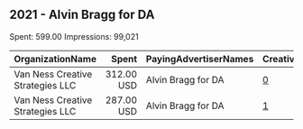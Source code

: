 ## 2021 - Alvin Bragg for DA 
Spent: 599.00
Impressions: 99,021

|OrganizationName|Spent|PayingAdvertiserNames|CreativeUrls|Impressions|Genders|AgeBrackets|CountryCodes|BillingAddresses|CandidateBallotInformation|
|:---|---:|:---|:---|---:|:---|:---|:---|:---|:---|
|Van Ness Creative Strategies LLC|312.00 USD|Alvin Bragg for DA|[0](https://www.snap.com/political-ads/asset/ab361b998cbbbc960584e71ae96163453edaac5a4d80be3e4633aeefbaebf28f?mediaType=mp4)|53,438||18+|united states|US|Alvin Bragg for Manhattan DA|
|Van Ness Creative Strategies LLC|287.00 USD|Alvin Bragg for DA|[1](https://www.snap.com/political-ads/asset/61e4ec0a582ae70496fc7211d6f482d1bce932a550ba5336dc4c90172f260f2c?mediaType=mp4)|45,583||18+|united states|US|Alvin Bragg for Manhattan DA|
